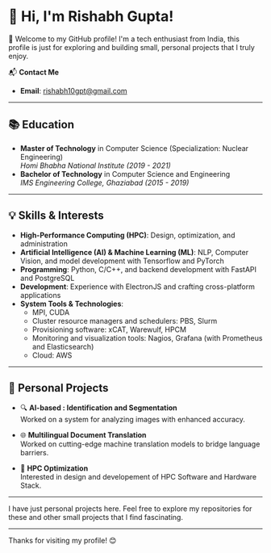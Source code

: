 # 👋 Hi, I'm Rishabh Gupta!

🌟 Welcome to my GitHub profile! I'm a tech enthusiast from India, this profile is just for exploring and building small, personal projects that I truly enjoy.  

📬 **Contact Me**  
- **Email**: [rishabh10gpt@gmail.com](mailto:rishabh10gpt@gmail.com)  

---

## 📚 **Education**  
- **Master of Technology** in Computer Science (Specialization: Nuclear Engineering)  
  *Homi Bhabha National Institute (2019 - 2021)*  
- **Bachelor of Technology** in Computer Science and Engineering  
  *IMS Engineering College, Ghaziabad (2015 - 2019)*  

---

## 💡 **Skills & Interests**  
- **High-Performance Computing (HPC)**: Design, optimization, and administration 
- **Artificial Intelligence (AI) & Machine Learning (ML)**: NLP, Computer Vision, and model development with Tensorflow and PyTorch  
- **Programming**: Python, C/C++, and backend development with FastAPI and PostgreSQL  
- **Development**: Experience with ElectronJS and crafting cross-platform applications
- **System Tools & Technologies**:  
  - MPI, CUDA  
  - Cluster resource managers and schedulers: PBS, Slurm  
  - Provisioning software: xCAT, Warewulf, HPCM  
  - Monitoring and visualization tools: Nagios, Grafana (with Prometheus and Elasticsearch)
  - Cloud: AWS

---

## 🌟 **Personal Projects**  
- 🔍 **AI-based : Identification and Segmentation**  
  Worked on a system for analyzing images with enhanced accuracy.  

- 🌐 **Multilingual Document Translation**  
  Worked on cutting-edge machine translation models to bridge language barriers.  

- 🚀 **HPC Optimization**  
  Interested in design and developement of HPC Software and Hardware Stack.


---
I have just personal projects here. Feel free to explore my repositories for these and other small projects that I find fascinating.  

---

Thanks for visiting my profile! 😊
